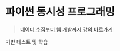 # 파이썬 동시성 프로그래밍

> [데이터 수집부터 웹 개발까지 강의 바로가기](https://www.inflearn.com/course/파이썬-동시성-프로그래밍?inst=6c599da7)

기반 테스트 및 학습
